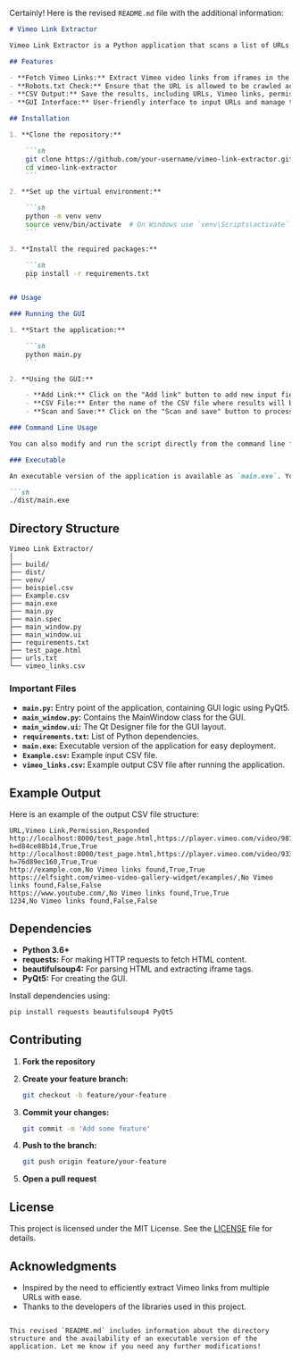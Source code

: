 Certainly! Here is the revised `README.md` file with the additional information:

```markdown
# Vimeo Link Extractor

Vimeo Link Extractor is a Python application that scans a list of URLs to find Vimeo video links embedded within iframes. The application checks the robots.txt file of each website to ensure crawling permissions before fetching the HTML content. The results, including URLs, Vimeo links, permission status, and response status, are saved to a CSV file. The application also includes a GUI for ease of use.

## Features

- **Fetch Vimeo Links:** Extract Vimeo video links from iframes in the HTML content of given URLs.
- **Robots.txt Check:** Ensure that the URL is allowed to be crawled according to its robots.txt file.
- **CSV Output:** Save the results, including URLs, Vimeo links, permission status, and response status, to a CSV file.
- **GUI Interface:** User-friendly interface to input URLs and manage the extraction process.

## Installation

1. **Clone the repository:**

    ```sh
    git clone https://github.com/your-username/vimeo-link-extractor.git
    cd vimeo-link-extractor
    ```

2. **Set up the virtual environment:**

    ```sh
    python -m venv venv
    source venv/bin/activate  # On Windows use `venv\Scripts\activate`
    ```

3. **Install the required packages:**

    ```sh
    pip install -r requirements.txt
    ```

## Usage

### Running the GUI

1. **Start the application:**

    ```sh
    python main.py
    ```

2. **Using the GUI:**

    - **Add Link:** Click on the "Add link" button to add new input fields for URLs.
    - **CSV File:** Enter the name of the CSV file where results will be saved.
    - **Scan and Save:** Click on the "Scan and save" button to process the URLs and save the results.

### Command Line Usage

You can also modify and run the script directly from the command line for batch processing without using the GUI.

### Executable

An executable version of the application is available as `main.exe`. You can run it directly without needing to set up a Python environment.

```sh
./dist/main.exe
```

## Directory Structure

```
Vimeo Link Extractor/
│
├── build/
├── dist/
├── venv/
├── beispiel.csv
├── Example.csv
├── main.exe
├── main.py
├── main.spec
├── main_window.py
├── main_window.ui
├── requirements.txt
├── test_page.html
├── urls.txt
└── vimeo_links.csv
```

### Important Files

- **`main.py`:** Entry point of the application, containing GUI logic using PyQt5.
- **`main_window.py`:** Contains the MainWindow class for the GUI.
- **`main_window.ui`:** The Qt Designer file for the GUI layout.
- **`requirements.txt`:** List of Python dependencies.
- **`main.exe`:** Executable version of the application for easy deployment.
- **`Example.csv`:** Example input CSV file.
- **`vimeo_links.csv`:** Example output CSV file after running the application.

## Example Output

Here is an example of the output CSV file structure:

```csv
URL,Vimeo Link,Permission,Responded
http://localhost:8000/test_page.html,https://player.vimeo.com/video/987240751?h=d84ce88b14,True,True
http://localhost:8000/test_page.html,https://player.vimeo.com/video/933709897?h=76d89ec160,True,True
http://example.com,No Vimeo links found,True,True
https://elfsight.com/vimeo-video-gallery-widget/examples/,No Vimeo links found,False,False
https://www.youtube.com/,No Vimeo links found,True,True
1234,No Vimeo links found,False,False
```

## Dependencies

- **Python 3.6+**
- **requests:** For making HTTP requests to fetch HTML content.
- **beautifulsoup4:** For parsing HTML and extracting iframe tags.
- **PyQt5:** For creating the GUI.

Install dependencies using:

```sh
pip install requests beautifulsoup4 PyQt5
```

## Contributing

1. **Fork the repository**
2. **Create your feature branch:**

    ```sh
    git checkout -b feature/your-feature
    ```

3. **Commit your changes:**

    ```sh
    git commit -m 'Add some feature'
    ```

4. **Push to the branch:**

    ```sh
    git push origin feature/your-feature
    ```

5. **Open a pull request**

## License

This project is licensed under the MIT License. See the [LICENSE](LICENSE) file for details.

## Acknowledgments

- Inspired by the need to efficiently extract Vimeo links from multiple URLs with ease.
- Thanks to the developers of the libraries used in this project.

```

This revised `README.md` includes information about the directory structure and the availability of an executable version of the application. Let me know if you need any further modifications!
